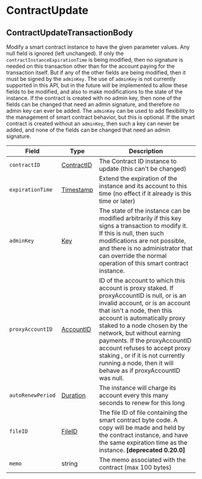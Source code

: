 # ContractUpdate

## ContractUpdateTransactionBody

Modify a smart contract instance to have the given parameter values. Any null field is ignored (left unchanged). If only the `contractInstanceExpirationTime` is being modified, then no signature is needed on this transaction other than for the account paying for the transaction itself. But if any of the other fields are being modified, then it must be signed by the `adminKey`. The use of `adminKey` is not currently supported in this API, but in the future will be implemented to allow these fields to be modified, and also to make modifications to the state of the instance. If the contract is created with no admin key, then none of the fields can be changed that need an admin signature, and therefore no admin key can ever be added. The `adminKey` can be used to add flexibility to the management of smart contract behavior, but this is optional. If the smart contract is created without an `adminKey`, then such a key can never be added, and none of the fields can be changed that need an admin signature.

| Field             | Type                                                             | Description                                                                                                                                                                                                                                                                                                                                                                                                                   |
| ----------------- | ---------------------------------------------------------------- | ----------------------------------------------------------------------------------------------------------------------------------------------------------------------------------------------------------------------------------------------------------------------------------------------------------------------------------------------------------------------------------------------------------------------------- |
| `contractID`      | [ContractID](../../../docs/hedera-api/basic-types/contractid.md) | The Contract ID instance to update (this can't be changed)                                                                                                                                                                                                                                                                                                                                                                    |
| `expirationTime`  | [Timestamp](../cryptocurrency-accounts/timestamp.md)             | Extend the expiration of the instance and its account to this time (no effect if it already is this time or later)                                                                                                                                                                                                                                                                                                            |
| `adminKey`        | [Key](../../../docs/hedera-api/basic-types/key.md)               | The state of the instance can be modified arbitrarily if this key signs a transaction to modify it. If this is null, then such modifications are not possible, and there is no administrator that can override the normal operation of this smart contract instance.                                                                                                                                                          |
| `proxyAccountID`  | [AccountID](../../../docs/hedera-api/basic-types/accountid.md)   | ID of the account to which this account is proxy staked. If proxyAccountID is null, or is an invalid account, or is an account that isn't a node, then this account is automatically proxy staked to a node chosen by the network, but without earning payments. If the proxyAccountID account refuses to accept proxy staking , or if it is not currently running a node, then it will behave as if proxyAccountID was null. |
| `autoRenewPeriod` | [Duration](../miscellaneous/duration.md)                         | The instance will charge its account every this many seconds to renew for this long                                                                                                                                                                                                                                                                                                                                           |
| `fileID`          | [FileID](../../../docs/hedera-api/basic-types/fileid.md)         | The file ID of file containing the smart contract byte code. A copy will be made and held by the contract instance, and have the same expiration time as the instance. **\[deprecated 0.20.0]**                                                                                                                                                                                                                               |
| `memo`            | string                                                           | The memo associated with the contract (max 100 bytes)                                                                                                                                                                                                                                                                                                                                                                         |
